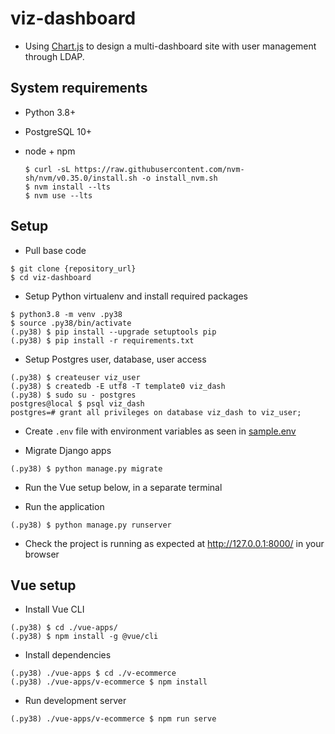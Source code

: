 # viz-dashboard

* Using [Chart.js](https://www.chartjs.org/) to design a multi-dashboard site with user management through LDAP.

## System requirements

* Python 3.8+
* PostgreSQL 10+
* node + npm

  ```
  $ curl -sL https://raw.githubusercontent.com/nvm-sh/nvm/v0.35.0/install.sh -o install_nvm.sh
  $ nvm install --lts
  $ nvm use --lts
  ```

## Setup

* Pull base code

```
$ git clone {repository_url}
$ cd viz-dashboard
```

* Setup Python virtualenv and install required packages

```
$ python3.8 -m venv .py38
$ source .py38/bin/activate
(.py38) $ pip install --upgrade setuptools pip
(.py38) $ pip install -r requirements.txt
```

* Setup Postgres user, database, user access

```
(.py38) $ createuser viz_user
(.py38) $ createdb -E utf8 -T template0 viz_dash
(.py38) $ sudo su - postgres
postgres@local $ psql viz_dash
postgres=# grant all privileges on database viz_dash to viz_user;
```

* Create `.env` file with environment variables as seen in [sample.env](sample.env)

* Migrate Django apps

```
(.py38) $ python manage.py migrate
```

* Run the Vue setup below, in a separate terminal

* Run the application

```
(.py38) $ python manage.py runserver
```

* Check the project is running as expected at http://127.0.0.1:8000/ in your browser

## Vue setup

* Install Vue CLI

```
(.py38) $ cd ./vue-apps/
(.py38) $ npm install -g @vue/cli
```

* Install dependencies

```
(.py38) ./vue-apps $ cd ./v-ecommerce
(.py38) ./vue-apps/v-ecommerce $ npm install
```

* Run development server

```
(.py38) ./vue-apps/v-ecommerce $ npm run serve
```
